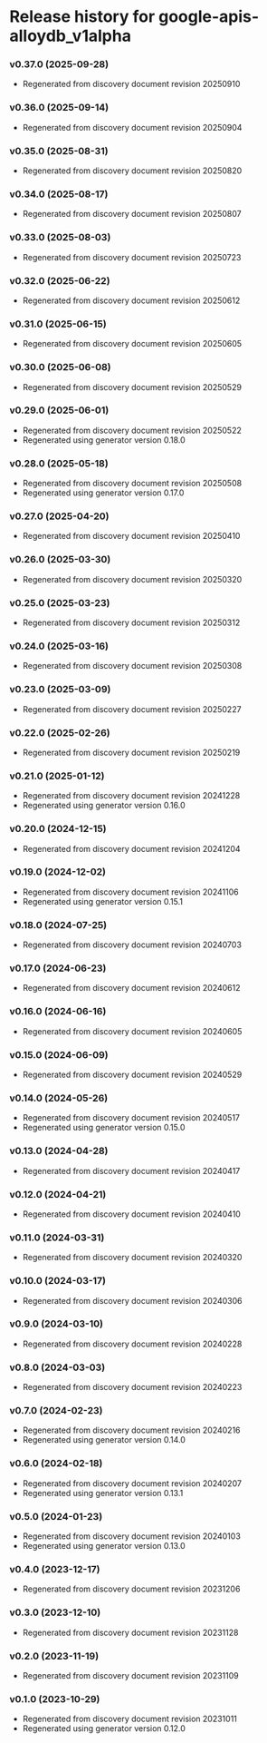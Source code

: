 # Release history for google-apis-alloydb_v1alpha

### v0.37.0 (2025-09-28)

* Regenerated from discovery document revision 20250910

### v0.36.0 (2025-09-14)

* Regenerated from discovery document revision 20250904

### v0.35.0 (2025-08-31)

* Regenerated from discovery document revision 20250820

### v0.34.0 (2025-08-17)

* Regenerated from discovery document revision 20250807

### v0.33.0 (2025-08-03)

* Regenerated from discovery document revision 20250723

### v0.32.0 (2025-06-22)

* Regenerated from discovery document revision 20250612

### v0.31.0 (2025-06-15)

* Regenerated from discovery document revision 20250605

### v0.30.0 (2025-06-08)

* Regenerated from discovery document revision 20250529

### v0.29.0 (2025-06-01)

* Regenerated from discovery document revision 20250522
* Regenerated using generator version 0.18.0

### v0.28.0 (2025-05-18)

* Regenerated from discovery document revision 20250508
* Regenerated using generator version 0.17.0

### v0.27.0 (2025-04-20)

* Regenerated from discovery document revision 20250410

### v0.26.0 (2025-03-30)

* Regenerated from discovery document revision 20250320

### v0.25.0 (2025-03-23)

* Regenerated from discovery document revision 20250312

### v0.24.0 (2025-03-16)

* Regenerated from discovery document revision 20250308

### v0.23.0 (2025-03-09)

* Regenerated from discovery document revision 20250227

### v0.22.0 (2025-02-26)

* Regenerated from discovery document revision 20250219

### v0.21.0 (2025-01-12)

* Regenerated from discovery document revision 20241228
* Regenerated using generator version 0.16.0

### v0.20.0 (2024-12-15)

* Regenerated from discovery document revision 20241204

### v0.19.0 (2024-12-02)

* Regenerated from discovery document revision 20241106
* Regenerated using generator version 0.15.1

### v0.18.0 (2024-07-25)

* Regenerated from discovery document revision 20240703

### v0.17.0 (2024-06-23)

* Regenerated from discovery document revision 20240612

### v0.16.0 (2024-06-16)

* Regenerated from discovery document revision 20240605

### v0.15.0 (2024-06-09)

* Regenerated from discovery document revision 20240529

### v0.14.0 (2024-05-26)

* Regenerated from discovery document revision 20240517
* Regenerated using generator version 0.15.0

### v0.13.0 (2024-04-28)

* Regenerated from discovery document revision 20240417

### v0.12.0 (2024-04-21)

* Regenerated from discovery document revision 20240410

### v0.11.0 (2024-03-31)

* Regenerated from discovery document revision 20240320

### v0.10.0 (2024-03-17)

* Regenerated from discovery document revision 20240306

### v0.9.0 (2024-03-10)

* Regenerated from discovery document revision 20240228

### v0.8.0 (2024-03-03)

* Regenerated from discovery document revision 20240223

### v0.7.0 (2024-02-23)

* Regenerated from discovery document revision 20240216
* Regenerated using generator version 0.14.0

### v0.6.0 (2024-02-18)

* Regenerated from discovery document revision 20240207
* Regenerated using generator version 0.13.1

### v0.5.0 (2024-01-23)

* Regenerated from discovery document revision 20240103
* Regenerated using generator version 0.13.0

### v0.4.0 (2023-12-17)

* Regenerated from discovery document revision 20231206

### v0.3.0 (2023-12-10)

* Regenerated from discovery document revision 20231128

### v0.2.0 (2023-11-19)

* Regenerated from discovery document revision 20231109

### v0.1.0 (2023-10-29)

* Regenerated from discovery document revision 20231011
* Regenerated using generator version 0.12.0

